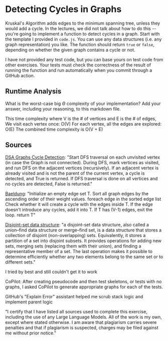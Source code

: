 # Detecting Cycles in Graphs

Kruskal's Algorithm adds edges to the minimum spanning tree, unless they would
add a cycle. In the lectures, we did not talk about how to do this -- you're
going to implement a function to detect cycles in a graph. Start with the
template I provided in `code.js`. You can use any data structures (i.e. any
graph representation) you like. The function should return `true` or `false`,
depending on whether the given graph contains a cycle or not.

I have not provided any test code, but you can base yours on test code from
other exercises. Your tests must check the correctness of the result of running
the function and run automatically when you commit through a GitHub action.

## Runtime Analysis

What is the worst-case big $\Theta$ complexity of your implementation? Add your
answer, including your reasoning, to this markdown file.

This time complexity where V is the # of vertices and E is the # of edges, 
    We visit each vertex once: O(V)
    For each vertex, all the edges are explored: O(E)
    The combined time complexity is O(V + E)

## Sources

[DSA Graphs Cycle Detection](https://www.w3schools.com/dsa/dsa_algo_graphs_cycledetection.php):
"Start DFS traversal on each unvisited vertex (in case the Graph is not connected).
During DFS, mark vertices as visited, and run DFS on the adjacent vertices (recursively).
If an adjacent vertex is already visited and is not the parent of the current vertex, a cycle is detected, and True is returned.
If DFS traversal is done on all vertices and no cycles are detected, False is returned."

[Baeldung](https://www.baeldung.com/java-spanning-trees-kruskal):
"Initialize an empty edge set T. 
Sort all graph edges by the ascending order of their weight values. 
foreach edge in the sorted edge list
    Check whether it will create a cycle with the edges inside T.
    If the edge doesn't introduce any cycles, add it into T. 
    If T has (V-1) edges, exit the loop. 
return T"

[Disjoint-set data structure](https://en.wikipedia.org/wiki/Disjoint-set_data_structure):
"a disjoint-set data structure, also called a union–find data structure or merge–find set, is a data structure that stores a collection of disjoint (non-overlapping) sets. Equivalently, it stores a partition of a set into disjoint subsets. It provides operations for adding new sets, merging sets (replacing them with their union), and finding a representative member of a set. The last operation makes it possible to determine efficiently whether any two elements belong to the same set or to different sets."

I tried by best and still couldn't get it to work

CoPilot: After creating pseudocode and then test skeletons, or tests with no graphs, I asked CoPilot to generate appropriate graphs for each of the tests.

GitHub's "Explain Error" assistant helped me scrub stack logic and implement parent logic

"I certify that I have listed all sources used to complete this exercise, including the use of any Large Language Models. All of the work is my own, except where stated otherwise. I am aware that plagiarism carries severe penalties and that if plagiarism is suspected, charges may be filed against me without prior notice."
